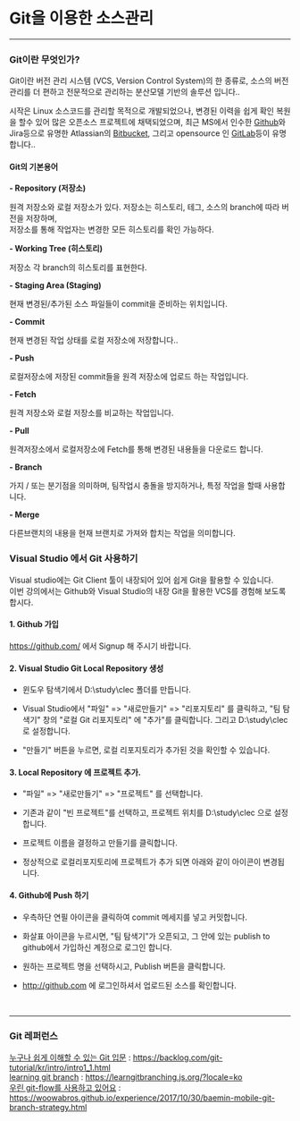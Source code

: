 # Git을 이용한 소스관리 
---

### Git이란 무엇인가? 

 Git이란 버전 관리 시스템 (VCS, Version Control System)의 한 종류로, 
 소스의 버전관리를 더 편하고 전문적으로 관리하는 분산모델 기반의 솔루션 입니다..

 시작은 Linux 소스코드를 관리할 목적으로 개발되었으나, 변경된 이력을 쉽게 확인 복원을 할수 있어 많은 오픈소스 프로젝트에 채택되었으며, 
 최근 MS에서 인수한 [Github](http://github.com)와 Jira등으로 유명한 Atlassian의 [Bitbucket](http://bitbucket.com), 
 그리고 opensource 인 [GitLab](http://gitlab.com)등이 유명합니다.. 

#### Git의 기본용어 

<b>- Repository (저장소)</b>
    
  원격 저장소와 로컬 저장소가 있다. 저장소는 히스토리, 테그, 소스의 branch에 따라 버전을 저장하며,   
  저장소를 통해 작업자는 변경한 모든 히스토리를 확인 가능하다.

<b>- Working Tree (히스토리) </b> 
 
  저장소 각 branch의 히스토리를 표현한다.

<b>- Staging Area (Staging)</b>

  현재 변경된/추가된 소스 파일들이 commit을 준비하는 위치입니다.

<b>- Commit </b>

  현재 변경된 작업 상태를 로컬 저장소에 저장합니다..

<b>- Push </b>

  로컬저장소에 저장된 commit들을 원격 저장소에 업로드 하는 작업입니다.
 
<b>- Fetch </b>
 
  원격 저장소와 로컬 저장소를 비교하는 작업입니다. 

<b>- Pull </b>

  원격저장소에서 로컬저장소에 Fetch를 통해 변경된 내용들을 다운로드 합니다. 

<b>- Branch </b>

  가지 / 또는 분기점을 의미하며, 팀작업시 충돌을 방지하거나, 특정 작업을 할때 사용합니다. 

<b>- Merge </b>

  다른브랜치의 내용을 현재 브랜치로 가져와 합치는 작업을 의미합니다. 


### Visual Studio 에서 Git 사용하기 

 Visual studio에는 Git Client 툴이 내장되어 있어 쉽게 Git을 활용할 수 있습니다.   
 이번 강의에서는 Github와 Visual Studio의 내장 Git을 활용한 VCS를 경험해 보도록 합시다.

 #### 1. Github 가입

 https://github.com/ 에서 Signup 해 주시기 바랍니다.


 #### 2. Visual Studio Git Local Repository 생성 
 
   - 윈도우 탐색기에서 D:\study\clec 폴더를 만듭니다. 

   - Visual Studio에서 "파일" => "새로만들기" => "리포지토리" 를 클릭하고, "팀 탐색기" 창의 "로컬 Git 리포지토리" 에 
    "추가"를 클릭합니다. 그리고 D:\study\clec로 설정합니다. 

   - "만들기" 버튼을 누르면, 로컬 리포지토리가 추가된 것을 확인할 수 있습니다. 

#### 3. Local Repository 에 프로젝트 추가.

   - "파일" => "새로만들기" => "프로젝트" 를 선택합니다.
   
   - 기존과 같이 "빈 프로젝트"를 선택하고, 프로젝트 위치를 D:\study\clec 으로 설정합니다.

   - 프로젝트 이름을 결정하고 만들기를 클릭합니다.

   - 정상적으로 로컬리포지토리에 프로젝트가 추가 되면 아래와 같이 아이콘이 변경됩니다. 

#### 4. Github에 Push 하기 

   - 우측하단 연필 아이콘을 클릭하여 commit 메세지를 넣고 커밋합니다. 

   - 화살표 아이콘을 누르시면, "팀 탐색기"가 오픈되고, 그 안에 있는 publish to github에서 가입하신 계정으로 로그인 합니다.

   - 원하는 프로젝트 명을 선택하시고, Publish 버튼을 클릭합니다. 

   - http://github.com 에 로그인하셔서 업로드된 소스를 확인합니다. 
 
  
  <br/>

  ---

  ### Git 레퍼런스 

  [누구나 쉽게 이해할 수 있는 Git 입문](https://backlog.com/git-tutorial/kr/intro/intro1_1.html) : https://backlog.com/git-tutorial/kr/intro/intro1_1.html    
        [learning git branch](https://learngitbranching.js.org/?locale=ko) : https://learngitbranching.js.org/?locale=ko  
        [우린 git-flow를 사용하고 있어요](https://woowabros.github.io/experience/2017/10/30/baemin-mobile-git-branch-strategy.html) : https://woowabros.github.io/experience/2017/10/30/baemin-mobile-git-branch-strategy.html       

  <br/>





